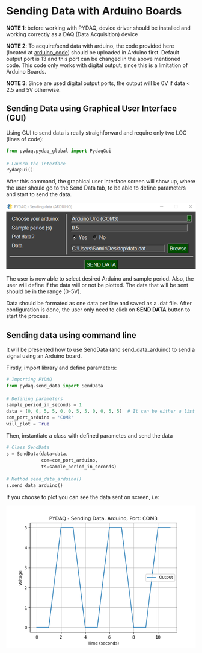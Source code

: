 # Sending Data with Arduino Boards

**NOTE 1**: before working with PYDAQ, device driver should be installed and working correctly as a DAQ (Data
Acquisition) device

**NOTE 2**: To acquire/send data with arduino, the code provided here (located
at [arduino_code](https://github.com/samirmartins/pydaq/tree/main/pydaq/arduino_code))
should be uploaded in Arduino first. Default output port is 13 and this port can be changed in the above mentioned code.
This code only works with digital output, since this is a limitation of Arduino Boards.

**NOTE 3**: Since are used digital output ports, the output will be
0V if data < 2.5 and 5V otherwise.

## Sending Data using Graphical User Interface (GUI)

Using GUI to send data is really straighforward and require only
two LOC (lines of code):

```python
from pydaq.pydaq_global import PydaqGui

# Launch the interface
PydaqGui()
```

After this command, the graphical user interface screen will show up, where the
user should go to the Send Data tab, to be able to define parameters and start to send the data.

![](img/send_data_arduino_gui.png)

The user is now able to select desired Arduino and sample period. Also,
the user will define if the data will or not be plotted. The data that
will be sent should be in the range (0-5V).

Data should be formated as one data
per line and saved as a .dat file. After
configuration is done, the user only need to click on **SEND DATA** button to start the process.

## Sending data using command line

It will be presented how to use SendData (and send_data_arduino) to
send a signal using an Arduino board.

Firstly, import library and define parameters:

```python
# Importing PYDAQ
from pydaq.send_data import SendData

# Defining parameters
sample_period_in_seconds = 1
data = [0, 0, 5, 5, 0, 0, 5, 5, 0, 0, 5, 5]  # It can be either a list or a numpy array
com_port_arduino = 'COM3'
will_plot = True
```

Then, instantiate a class with defined parametes and send the data

```python
# Class SendData
s = SendData(data=data,
             com=com_port_arduino,
             ts=sample_period_in_seconds)

# Method send_data_arduino()
s.send_data_arduino()


```

If you choose to plot you can see the data sent on screen, i.e:

![](img/sending_data_arduino.png)
